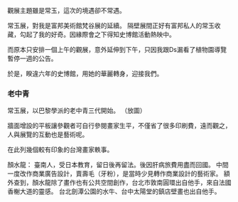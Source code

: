 觀展主題雖是常玉，這次的境遇卻不常遇。

常玉展，對我是富邦美術館梵谷展的延續。
隔壁展間正好有富邦私人的常玉收藏，勾起了我的好奇。因緣際會之下得知史博館活動熱映中。

而原本只安排一個上午的觀展，意外延伸到下午，只因我跟Ds漏看了植物園導覽暫停一週的公告。

於是，睽違六年的史博館，用她的華麗轉身，迎接我們。

### 老中青
常玉展，以巴黎學派的老中青三代開始。
（放圖）

牆面增設的平板讓參觀者可自行參閱畫家生平，不僅省了很多印刷費，遠而觀之，人與展覽的互動也是藝術呢。

在此列幾個較有印象的台灣畫家軼事。

顏水龍：
臺南人，受日本教育，留日後再留法。後因肝病旅費用盡而回國。
中間一度改作商業廣告設計，賣壽毛（牙粉），是當時少見轉作商業設計的藝術家。
額外查到，顏水龍除了畫作也有公共空間創作，台北市敦南圓環出自他手，來自法國香榭大道的靈感。
台北劍潭公園的水牛、台中太陽堂的鎮店壁畫也出自他手。